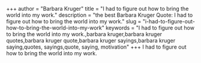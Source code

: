 +++
author = "Barbara Kruger"
title = "I had to figure out how to bring the world into my work."
description = "the best Barbara Kruger Quote: I had to figure out how to bring the world into my work."
slug = "i-had-to-figure-out-how-to-bring-the-world-into-my-work"
keywords = "I had to figure out how to bring the world into my work.,barbara kruger,barbara kruger quotes,barbara kruger quote,barbara kruger sayings,barbara kruger saying,quotes, sayings,quote, saying, motivation"
+++
I had to figure out how to bring the world into my work.
